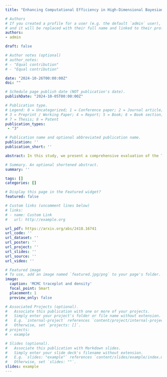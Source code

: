 ```yaml
---
title: "Enhancing Computational Efficiency in High-Dimensional Bayesian Analysis: Applications to Cancer Genomics"

# Authors
# If you created a profile for a user (e.g. the default `admin` user), write the username (folder name) here 
# and it will be replaced with their full name and linked to their profile.
authors:
- admin

draft: false

# Author notes (optional)
# author_notes:
# - "Equal contribution"
# - "Equal contribution"

date: "2024-10-26T00:00:00Z"
doi: ""

# Schedule page publish date (NOT publication's date).
publishDate: "2024-10-05T00:00:00Z"

# Publication type.
# Legend: 0 = Uncategorized; 1 = Conference paper; 2 = Journal article;
# 3 = Preprint / Working Paper; 4 = Report; 5 = Book; 6 = Book section;
# 7 = Thesis; 8 = Patent
publication_types: 
 - "3"

# Publication name and optional abbreviated publication name.
publication: ''
publication_short: ''

abstract: In this study, we present a comprehensive evaluation of the Two-Block Gibbs (2BG) sampler as a robust alternative to the traditional Three-Block Gibbs (3BG) sampler in Bayesian shrinkage models. Through extensive simulation studies, we demonstrate that the 2BG sampler exhibits superior computational efficiency and faster convergence rates, particularly in high-dimensional settings where the ratio of predictors to samples is large. We apply these findings to real-world data from the NCI-60 cancer cell panel, leveraging gene expression data to predict protein expression levels. Our analysis incorporates feature selection, identifying key genes that influence protein expression while shedding light on the underlying genetic mechanisms in cancer cells. The results indicate that the 2BG sampler not only produces more effective samples than the 3BG counterpart but also significantly reduces computational costs, thereby enhancing the applicability of Bayesian methods in high-dimensional data analysis. This contribution extends the understanding of shrinkage techniques in statistical modeling and offers valuable insights for cancer genomics research. 

# Summary. An optional shortened abstract.
summary: ''

tags: []
categories: []

# Display this page in the Featured widget?
featured: false

# Custom links (uncomment lines below)
# links:
# - name: Custom Link
#   url: http://example.org

url_pdf: https://arxiv.org/abs/2410.16741
url_code: ''
url_dataset: ''
url_poster: ''
url_project: ''
url_slides: ''
url_source: ''
url_video: ''

# Featured image
# To use, add an image named `featured.jpg/png` to your page's folder. 
image:
  caption: 'MCMC traceplot and density'
  focal_point: Smart
  placement: 1
  preview_only: false

# Associated Projects (optional).
#   Associate this publication with one or more of your projects.
#   Simply enter your project's folder or file name without extension.
#   E.g. `internal-project` references `content/project/internal-project/index.md`.
#   Otherwise, set `projects: []`.
# projects:
# - example

# Slides (optional).
#   Associate this publication with Markdown slides.
#   Simply enter your slide deck's filename without extension.
#   E.g. `slides: "example"` references `content/slides/example/index.md`.
#   Otherwise, set `slides: ""`.
slides: example
---
```

